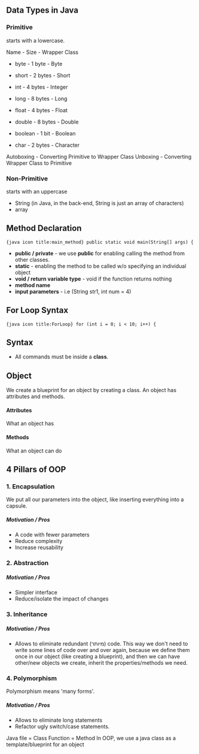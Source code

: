 ```table-of-contents
```
## Data Types in Java
### Primitive
starts with a lowercase.

Name - Size - Wrapper Class
- byte - 1 byte - Byte
- short - 2 bytes - Short
- int - 4 bytes - Integer
- long - 8 bytes - Long

- float - 4 bytes - Float
- double - 8 bytes - Double

- boolean - 1 bit - Boolean

- char - 2 bytes - Character

Autoboxing - Converting Primitive to Wrapper Class
Unboxing - Converting Wrapper Class to Primitive
### Non-Primitive
starts with an uppercase

- String (in Java, in the back-end, String is just an array of characters)
- array

## Method Declaration
`{java icon title:main_method} public static void main(String[] args) {`

- **public / private** - we use **public** for enabling calling the method from other classes.
- **static** - enabling the method to be called w/o specifying an individual object
- **void / return variable type** - void if the function returns nothing
- **method name**
- **input parameters** - i.e (String str1, int num = 4)

## For Loop Syntax
`{java icon title:ForLoop} for (int i = 0; i < 10; i++) {`


## Syntax
- All commands must be inside a **class**.



## Object
We create a blueprint for an object by creating a class.
An object has attributes and methods.
#### Attributes
What an object has
#### Methods
What an object can do
## 4 Pillars of OOP
### 1. Encapsulation
We put all our parameters into the object, like inserting everything into a capsule.
##### Motivation / Pros
- A code with fewer parameters
- Reduce complexity
- Increase reusability
### 2. Abstraction
##### Motivation / Pros
- Simpler interface
- Reduce/isolate the impact of changes
### 3. Inheritance
##### Motivation / Pros
- Allows to eliminate redundant (מיותר) code.
This way we don't need to write some lines of code over and over again,
because we define them once in our object (like creating a blueprint), and then we can have other/new objects we create, inherit the properties/methods we need.
### 4. Polymorphism
Polymorphism means 'many forms'.
##### Motivation / Pros
- Allows to eliminate long statements
- Refactor ugly switch/case statements.

Java file = Class
Function = Method
In OOP, we use a java class as a template/blueprint for an object
